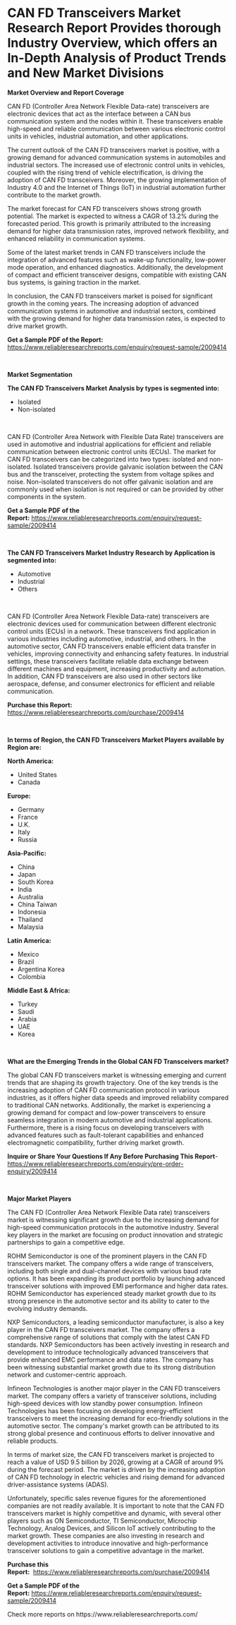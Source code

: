 <p><h1>CAN FD Transceivers Market Research Report Provides thorough Industry Overview, which offers an In-Depth Analysis of Product Trends and New Market Divisions</h1></p><p><strong>Market Overview and Report Coverage</strong></p>
<p><p>CAN FD (Controller Area Network Flexible Data-rate) transceivers are electronic devices that act as the interface between a CAN bus communication system and the nodes within it. These transceivers enable high-speed and reliable communication between various electronic control units in vehicles, industrial automation, and other applications.</p><p>The current outlook of the CAN FD transceivers market is positive, with a growing demand for advanced communication systems in automobiles and industrial sectors. The increased use of electronic control units in vehicles, coupled with the rising trend of vehicle electrification, is driving the adoption of CAN FD transceivers. Moreover, the growing implementation of Industry 4.0 and the Internet of Things (IoT) in industrial automation further contribute to the market growth.</p><p>The market forecast for CAN FD transceivers shows strong growth potential. The market is expected to witness a CAGR of 13.2% during the forecasted period. This growth is primarily attributed to the increasing demand for higher data transmission rates, improved network flexibility, and enhanced reliability in communication systems.</p><p>Some of the latest market trends in CAN FD transceivers include the integration of advanced features such as wake-up functionality, low-power mode operation, and enhanced diagnostics. Additionally, the development of compact and efficient transceiver designs, compatible with existing CAN bus systems, is gaining traction in the market.</p><p>In conclusion, the CAN FD transceivers market is poised for significant growth in the coming years. The increasing adoption of advanced communication systems in automotive and industrial sectors, combined with the growing demand for higher data transmission rates, is expected to drive market growth.</p></p>
<p><strong>Get a Sample PDF of the Report:</strong> <a href="https://www.reliableresearchreports.com/enquiry/request-sample/2009414">https://www.reliableresearchreports.com/enquiry/request-sample/2009414</a></p>
<p>&nbsp;</p>
<p><strong>Market Segmentation</strong></p>
<p><strong>The CAN FD Transceivers Market Analysis by types is segmented into:</strong></p>
<p><ul><li>Isolated</li><li>Non-isolated</li></ul></p>
<p>&nbsp;</p>
<p><p>CAN FD (Controller Area Network with Flexible Data Rate) transceivers are used in automotive and industrial applications for efficient and reliable communication between electronic control units (ECUs). The market for CAN FD transceivers can be categorized into two types: isolated and non-isolated. Isolated transceivers provide galvanic isolation between the CAN bus and the transceiver, protecting the system from voltage spikes and noise. Non-isolated transceivers do not offer galvanic isolation and are commonly used when isolation is not required or can be provided by other components in the system.</p></p>
<p><strong>Get a Sample PDF of the Report:</strong>&nbsp;<a href="https://www.reliableresearchreports.com/enquiry/request-sample/2009414">https://www.reliableresearchreports.com/enquiry/request-sample/2009414</a></p>
<p>&nbsp;</p>
<p><strong>The CAN FD Transceivers Market Industry Research by Application is segmented into:</strong></p>
<p><ul><li>Automotive</li><li>Industrial</li><li>Others</li></ul></p>
<p>&nbsp;</p>
<p><p>CAN FD (Controller Area Network Flexible Data-rate) transceivers are electronic devices used for communication between different electronic control units (ECUs) in a network. These transceivers find application in various industries including automotive, industrial, and others. In the automotive sector, CAN FD transceivers enable efficient data transfer in vehicles, improving connectivity and enhancing safety features. In industrial settings, these transceivers facilitate reliable data exchange between different machines and equipment, increasing productivity and automation. In addition, CAN FD transceivers are also used in other sectors like aerospace, defense, and consumer electronics for efficient and reliable communication.</p></p>
<p><strong>Purchase this Report:</strong>&nbsp; <a href="https://www.reliableresearchreports.com/purchase/2009414">https://www.reliableresearchreports.com/purchase/2009414</a></p>
<p>&nbsp;</p>
<p><strong>In terms of Region, the CAN FD Transceivers Market Players available by Region are:</strong></p>
<p>
    <p> <strong> North America: </strong>
        <ul>
            <li>United States</li>
            <li>Canada</li>
        </ul>
        </p> 
    <p> <strong> Europe: </strong>
        <ul>
            <li>Germany</li>
            <li>France</li>
            <li>U.K.</li>
            <li>Italy</li>
            <li>Russia</li>
        </ul>
        </p> 
    <p> <strong> Asia-Pacific: </strong>
        <ul>
            <li>China</li>
            <li>Japan</li>
            <li>South Korea</li>
            <li>India</li>
            <li>Australia</li>
            <li>China Taiwan</li>
            <li>Indonesia</li>
            <li>Thailand</li>
            <li>Malaysia</li>
        </ul>
        </p> 
    <p> <strong> Latin America: </strong>
        <ul>
            <li>Mexico</li>
            <li>Brazil</li>
            <li>Argentina Korea</li>
            <li>Colombia</li>
        </ul>
        </p> 
    <p> <strong> Middle East & Africa: </strong>
        <ul>
            <li>Turkey</li>
            <li>Saudi</li>
            <li>Arabia</li>
            <li>UAE</li>
            <li>Korea</li>
        </ul>
    </p>
    </p>
<p>&nbsp;</p>
<p><strong>What are the Emerging Trends in the Global CAN FD Transceivers market?</strong></p>
<p><p>The global CAN FD transceivers market is witnessing emerging and current trends that are shaping its growth trajectory. One of the key trends is the increasing adoption of CAN FD communication protocol in various industries, as it offers higher data speeds and improved reliability compared to traditional CAN networks. Additionally, the market is experiencing a growing demand for compact and low-power transceivers to ensure seamless integration in modern automotive and industrial applications. Furthermore, there is a rising focus on developing transceivers with advanced features such as fault-tolerant capabilities and enhanced electromagnetic compatibility, further driving market growth.</p></p>
<p><strong>Inquire or Share Your Questions If Any Before Purchasing This Report</strong>- <a href="https://www.reliableresearchreports.com/enquiry/pre-order-enquiry/2009414">https://www.reliableresearchreports.com/enquiry/pre-order-enquiry/2009414</a></p>
<p>&nbsp;</p>
<p><strong>Major Market Players</strong></p>
<p><p>The CAN FD (Controller Area Network Flexible Data rate) transceivers market is witnessing significant growth due to the increasing demand for high-speed communication protocols in the automotive industry. Several key players in the market are focusing on product innovation and strategic partnerships to gain a competitive edge.</p><p>ROHM Semiconductor is one of the prominent players in the CAN FD transceivers market. The company offers a wide range of transceivers, including both single and dual-channel devices with various baud rate options. It has been expanding its product portfolio by launching advanced transceiver solutions with improved EMI performance and higher data rates. ROHM Semiconductor has experienced steady market growth due to its strong presence in the automotive sector and its ability to cater to the evolving industry demands.</p><p>NXP Semiconductors, a leading semiconductor manufacturer, is also a key player in the CAN FD transceivers market. The company offers a comprehensive range of solutions that comply with the latest CAN FD standards. NXP Semiconductors has been actively investing in research and development to introduce technologically advanced transceivers that provide enhanced EMC performance and data rates. The company has been witnessing substantial market growth due to its strong distribution network and customer-centric approach.</p><p>Infineon Technologies is another major player in the CAN FD transceivers market. The company offers a variety of transceiver solutions, including high-speed devices with low standby power consumption. Infineon Technologies has been focusing on developing energy-efficient transceivers to meet the increasing demand for eco-friendly solutions in the automotive sector. The company's market growth can be attributed to its strong global presence and continuous efforts to deliver innovative and reliable products.</p><p>In terms of market size, the CAN FD transceivers market is projected to reach a value of USD 9.5 billion by 2026, growing at a CAGR of around 9% during the forecast period. The market is driven by the increasing adoption of CAN FD technology in electric vehicles and rising demand for advanced driver-assistance systems (ADAS).</p><p>Unfortunately, specific sales revenue figures for the aforementioned companies are not readily available. It is important to note that the CAN FD transceivers market is highly competitive and dynamic, with several other players such as ON Semiconductor, TI Semiconductor, Microchip Technology, Analog Devices, and Silicon IoT actively contributing to the market growth. These companies are also investing in research and development activities to introduce innovative and high-performance transceiver solutions to gain a competitive advantage in the market.</p></p>
<p><strong>Purchase this Report:</strong>&nbsp;&nbsp;<a href="https://www.reliableresearchreports.com/purchase/2009414">https://www.reliableresearchreports.com/purchase/2009414</a></p>
<p></p>
<p><strong>Get a Sample PDF of the Report:</strong>&nbsp;<a href="https://www.reliableresearchreports.com/enquiry/request-sample/2009414">https://www.reliableresearchreports.com/enquiry/request-sample/2009414</a></p>
<p>Check more reports on https://www.reliableresearchreports.com/</p>
